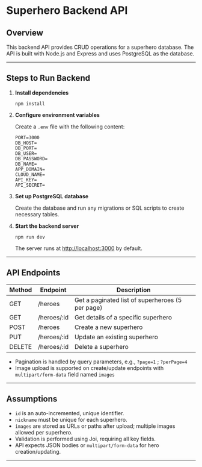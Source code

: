 # Superhero Backend API

## Overview

This backend API provides CRUD operations for a superhero database. The API is built with Node.js and Express and uses PostgreSQL as the database.

---

## Steps to Run Backend

1. **Install dependencies**

    ```
    npm install
    ```

2. **Configure environment variables**

    Create a `.env` file with the following content:

    ```
    PORT=3000
    DB_HOST=
    DB_PORT=
    DB_USER=
    DB_PASSWORD=
    DB_NAME=
    APP_DOMAIN=
    CLOUD_NAME=
    API_KEY=
    API_SECRET=
    ```

3. **Set up PostgreSQL database**

    Create the database and run any migrations or SQL scripts to create necessary tables.

4. **Start the backend server**

    ```
    npm run dev
    ```

    The server runs at [http://localhost:3000](http://localhost:3000) by default.

---

## API Endpoints

| Method | Endpoint     | Description                                       |
|--------|--------------|-------------------------------------------------|
| GET    | /heroes      | Get a paginated list of superheroes (5 per page)|
| GET    | /heroes/:id  | Get details of a specific superhero              |
| POST   | /heroes      | Create a new superhero                            |
| PUT    | /heroes/:id  | Update an existing superhero                      |
| DELETE | /heroes/:id  | Delete a superhero                                |

- Pagination is handled by query parameters, e.g., `?page=1` ; `?perPage=4`
- Image upload is supported on create/update endpoints with `multipart/form-data` field named `images`

---

## Assumptions

- `id` is an auto-incremented, unique identifier.
- `nickname` must be unique for each superhero.
- `images` are stored as URLs or paths after upload; multiple images allowed per superhero.
- Validation is performed using Joi, requiring all key fields.
- API expects JSON bodies or `multipart/form-data` for hero creation/updating.

---
